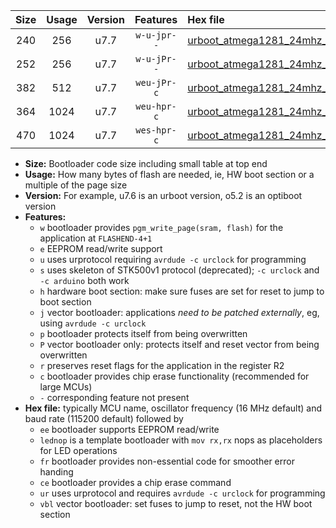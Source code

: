 |Size|Usage|Version|Features|Hex file|
|:-:|:-:|:-:|:-:|:--|
|240|256|u7.7|`w-u-jpr--`|[urboot_atmega1281_24mhz_230400bps_lednop_ur_vbl.hex](https://raw.githubusercontent.com/stefanrueger/urboot.hex/main/mcus/atmega1281/fcpu_24mhz/230400_bps/urboot_atmega1281_24mhz_230400bps_lednop_ur_vbl.hex)|
|252|256|u7.7|`w-u-jPr--`|[urboot_atmega1281_24mhz_230400bps_ur_vbl.hex](https://raw.githubusercontent.com/stefanrueger/urboot.hex/main/mcus/atmega1281/fcpu_24mhz/230400_bps/urboot_atmega1281_24mhz_230400bps_ur_vbl.hex)|
|382|512|u7.7|`weu-jPr-c`|[urboot_atmega1281_24mhz_230400bps_ee_lednop_fr_ce_ur_vbl.hex](https://raw.githubusercontent.com/stefanrueger/urboot.hex/main/mcus/atmega1281/fcpu_24mhz/230400_bps/urboot_atmega1281_24mhz_230400bps_ee_lednop_fr_ce_ur_vbl.hex)|
|364|1024|u7.7|`weu-hpr-c`|[urboot_atmega1281_24mhz_230400bps_ee_lednop_fr_ce_ur.hex](https://raw.githubusercontent.com/stefanrueger/urboot.hex/main/mcus/atmega1281/fcpu_24mhz/230400_bps/urboot_atmega1281_24mhz_230400bps_ee_lednop_fr_ce_ur.hex)|
|470|1024|u7.7|`wes-hpr-c`|[urboot_atmega1281_24mhz_230400bps_ee_lednop_fr_ce.hex](https://raw.githubusercontent.com/stefanrueger/urboot.hex/main/mcus/atmega1281/fcpu_24mhz/230400_bps/urboot_atmega1281_24mhz_230400bps_ee_lednop_fr_ce.hex)|

- **Size:** Bootloader code size including small table at top end
- **Usage:** How many bytes of flash are needed, ie, HW boot section or a multiple of the page size
- **Version:** For example, u7.6 is an urboot version, o5.2 is an optiboot version
- **Features:**
  + `w` bootloader provides `pgm_write_page(sram, flash)` for the application at `FLASHEND-4+1`
  + `e` EEPROM read/write support
  + `u` uses urprotocol requiring `avrdude -c urclock` for programming
  + `s` uses skeleton of STK500v1 protocol (deprecated); `-c urclock` and `-c arduino` both work
  + `h` hardware boot section: make sure fuses are set for reset to jump to boot section
  + `j` vector bootloader: applications *need to be patched externally*, eg, using `avrdude -c urclock`
  + `p` bootloader protects itself from being overwritten
  + `P` vector bootloader only: protects itself and reset vector from being overwritten
  + `r` preserves reset flags for the application in the register R2
  + `c` bootloader provides chip erase functionality (recommended for large MCUs)
  + `-` corresponding feature not present
- **Hex file:** typically MCU name, oscillator frequency (16 MHz default) and baud rate (115200 default) followed by
  + `ee` bootloader supports EEPROM read/write
  + `lednop` is a template bootloader with `mov rx,rx` nops as placeholders for LED operations
  + `fr` bootloader provides non-essential code for smoother error handing
  + `ce` bootloader provides a chip erase command
  + `ur` uses urprotocol and requires `avrdude -c urclock` for programming
  + `vbl` vector bootloader: set fuses to jump to reset, not the HW boot section
